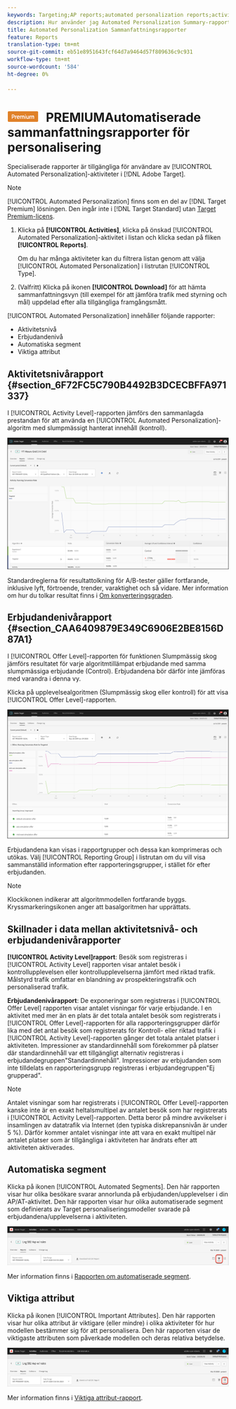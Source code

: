 ```yaml
---
keywords: Targeting;AP reports;automated personalization reports;activity level report;offer level report;offer detail report
description: Hur använder jag Automated Personalization Summary-rapporterna?
title: Automated Personalization Sammanfattningsrapporter
feature: Reports
translation-type: tm+mt
source-git-commit: eb51e8951643fcf64d7a9464d57f809636c9c931
workflow-type: tm+mt
source-wordcount: '584'
ht-degree: 0%

---
```



# ![](/help/assets/premium.png) PREMIUMAutomatiserade sammanfattningsrapporter för personalisering

Specialiserade rapporter är tillgängliga för användare av [!UICONTROL Automated Personalization]-aktiviteter i [!DNL Adobe Target].

>[!NOTE]
>
>[!UICONTROL Automated Personalization] finns som en del av  [!DNL Target Premium] lösningen. Den ingår inte i [!DNL Target Standard] utan [Target Premium-licens](/help/c-intro/intro.md#premium).

1. Klicka på **[!UICONTROL Activities]**, klicka på önskad [!UICONTROL Automated Personalization]-aktivitet i listan och klicka sedan på fliken **[!UICONTROL Reports]**.

   Om du har många aktiviteter kan du filtrera listan genom att välja [!UICONTROL Automated Personalization] i listrutan [!UICONTROL Type].

1. (Valfritt) Klicka på ikonen **[!UICONTROL Download]** för att hämta sammanfattningsvyn (till exempel för att jämföra trafik med styrning och mål) uppdelad efter alla tillgängliga framgångsmått.

[!UICONTROL Automated Personalization] innehåller följande rapporter:

* Aktivitetsnivå
* Erbjudandenivå
* Automatiska segment
* Viktiga attribut

## Aktivitetsnivårapport {#section_6F72FC5C790B4492B3DCECBFFA971337}

I [!UICONTROL Activity Level]-rapporten jämförs den sammanlagda prestandan för att använda en [!UICONTROL Automated Personalization]-algoritm med slumpmässigt hanterat innehåll (kontroll).

![Aktivitetsnivårapport](/help/c-reports/assets/box_plot_ap.png)

Standardreglerna för resultattolkning för A/B-tester gäller fortfarande, inklusive lyft, förtroende, trender, varaktighet och så vidare. Mer information om hur du tolkar resultat finns i [Om konverteringsgraden](/help/c-reports/conversion-rate.md#concept_2D9FEDE8F94A485DAC86D611BFBDC844).

## Erbjudandenivårapport {#section_CAA6409879E349C6906E2BE8156D87A1}

I [!UICONTROL Offer Level]-rapporten för funktionen Slumpmässig skog jämförs resultatet för varje algoritmtillämpat erbjudande med samma slumpmässiga erbjudande (Control). Erbjudandena bör därför inte jämföras med varandra i denna vy.

Klicka på upplevelsealgoritmen (Slumpmässig skog eller kontroll) för att visa [!UICONTROL Offer Level]-rapporten.

![](assets/ap_OfferLevelRpt.png)

Erbjudandena kan visas i rapportgrupper och dessa kan komprimeras och utökas. Välj [!UICONTROL Reporting Group] i listrutan om du vill visa sammanställd information efter rapporteringsgrupper, i stället för efter erbjudanden.

>[!NOTE]
>
>Klockikonen indikerar att algoritmmodellen fortfarande byggs. Kryssmarkeringsikonen anger att basalgoritmen har upprättats.

## Skillnader i data mellan aktivitetsnivå- och erbjudandenivårapporter

**[!UICONTROL Activity Level]rapport**: Besök som registreras i  [!UICONTROL Activity Level] rapporten visar antalet besök i kontrollupplevelsen eller kontrollupplevelserna jämfört med riktad trafik. Målstyrd trafik omfattar en blandning av prospekteringstrafik och personaliserad trafik.

**Erbjudandenivårapport**: De exponeringar som registreras i  [!UICONTROL Offer Level] rapporten visar antalet visningar för varje erbjudande. I en aktivitet med mer än en plats är det totala antalet besök som registrerats i [!UICONTROL Offer Level]-rapporten för alla rapporteringsgrupper därför lika med det antal besök som registrerats för Kontroll- eller riktad trafik i [!UICONTROL Activity Level]-rapporten gånger det totala antalet platser i aktiviteten. Impressioner av standardinnehåll som förekommer på platser där standardinnehåll var ett tillgängligt alternativ registreras i erbjudandegruppen&quot;Standardinnehåll&quot;. Impressioner av erbjudanden som inte tilldelats en rapporteringsgrupp registreras i erbjudandegruppen&quot;Ej grupperad&quot;.

>[!NOTE]

Antalet visningar som har registrerats i [!UICONTROL Offer Level]-rapporten kanske inte är en exakt heltalsmultipel av antalet besök som har registrerats i [!UICONTROL Activity Level]-rapporten. Detta beror på mindre avvikelser i insamlingen av datatrafik via Internet (den typiska diskrepansnivån är under 5 %). Därför kommer antalet visningar inte att vara en exakt multipel när antalet platser som är tillgängliga i aktiviteten har ändrats efter att aktiviteten aktiverades.

## Automatiska segment

Klicka på ikonen [!UICONTROL Automated Segments]. Den här rapporten visar hur olika besökare svarar annorlunda på erbjudanden/upplevelser i din AP/AT-aktivitet. Den här rapporten visar hur olika automatiserade segment som definierats av Target personaliseringsmodeller svarade på erbjudandena/upplevelserna i aktiviteten.

![Ikon för automatiserade segment](/help/c-reports/assets/icon-automated-sements-ap.png)

Mer information finns i [Rapporten om automatiserade segment](/help/c-reports/c-personalization-insights-reports/automated-segments-report.md).

## Viktiga attribut

Klicka på ikonen [!UICONTROL Important Attributes]. Den här rapporten visar hur olika attribut är viktigare (eller mindre) i olika aktiviteter för hur modellen bestämmer sig för att personalisera. Den här rapporten visar de viktigaste attributen som påverkade modellen och deras relativa betydelse.

![Ikon för viktiga attribut](/help/c-reports/assets/icon-important-attributes-ap.png)

Mer information finns i [Viktiga attribut-rapport](/help/c-reports/c-personalization-insights-reports/important-attributes-report.md).
